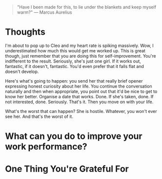 
> \"Have I been made for this, to lie under the blankets and keep myself warm?\" — Marcus Aurelius

# Thoughts
I'm about to pop up to Cleo and my heart rate is spiking massively. Wow, I underestimated how much this would get me worked up. This is great though, just remember that you are doing this for self-improvement. You're indifferent to the result. Seriously, she's just one girl. If it works out, fantastic, if it doesn't, fantastic. You'd even prefer that it falls flat and doesn't develop.

Here's what's going to happen: you send her that really brief opener expressing honest curiosity about her life. You continue the conversation naturally and then when appropriate, you point out that it'd be nice to get to know her better. Organise a date that works. Done. If she's taken, done. If not interested, done. Seriously. That's it. Then you move on with your life.

What's the worst that can happen? She is hostile. Whatever, you won't ever see her. And that's the worst of it.

# What can you do to improve your work performance?

# One Thing You're Grateful For

